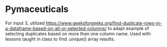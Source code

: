 # Pymaceuticals

For input 3, utilized https://www.geeksforgeeks.org/find-duplicate-rows-in-a-dataframe-based-on-all-or-selected-columns/ to adapt example of selecting duplicates based on more than one column name. Used with lessons taught in class to find .unique() array results.
